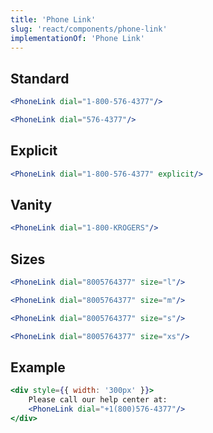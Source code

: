 ```yaml
---
title: 'Phone Link'
slug: 'react/components/phone-link'
implementationOf: 'Phone Link'
---
```


## Standard

```jsx
<PhoneLink dial="1-800-576-4377"/>
```
```jsx
<PhoneLink dial="576-4377"/>
```

## Explicit

```jsx
<PhoneLink dial="1-800-576-4377" explicit/>
```

## Vanity

```jsx
<PhoneLink dial="1-800-KROGERS"/>
```

## Sizes

```jsx
<PhoneLink dial="8005764377" size="l"/>
```
```jsx
<PhoneLink dial="8005764377" size="m"/>
```
```jsx
<PhoneLink dial="8005764377" size="s"/>
```
```jsx
<PhoneLink dial="8005764377" size="xs"/>
```

## Example

```jsx
<div style={{ width: '300px' }}>
    Please call our help center at: 
    <PhoneLink dial="+1(800)576-4377"/>
</div>
```